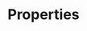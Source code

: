 ---
content-type: "embed-structure"
key: "properties-object"

title: "Properties"
description: "A Properties object contains the properties necessary to complete a connection step. Returned within a source or destination object, these properties provide information about the configuration status of the connection."

object-attributes:
  - name: "name"
    type: "string"
    description: "The name of the property."

  - name: "required_to_be_fully_configured"
    type: "boolean"
    description: "If `true`, the property is required for complete configuration."

  - name: "provided"
    type: "boolean"
    description: "If `true`, the property has been provided."

  - name: "is_credential"
    type: "boolean"
    description: "If `true`, the property is a credential or otherwise sensitive data."

  - name: "system_provided"
    type: "boolean"
    description: "If `true`, the system provides this property."

  - name: "json_schema"
    type: "array"
    description: |
      An array containing:

      - `type` - The expected data type of the property's value. For example: `string`
      - `pattern` - The expected pattern of the property's value. For example: `^\\d+$`

      Data will only be returned for this field is `system_provided: false`.

examples:
  - code: |
      {
        "report_card":{  
            "type":"platform.hubspot",
            "current_step":2,
            "steps":[  
               {  
                  "type":"form",
                  "properties":[  
                     {  
                        "name":"image_version",
                        "is_required":true,
                        "provided":true,
                        "is_credential":false,
                        "system_provided":true,
                        "json_schema":null
                     },
                     {  
                        "name":"frequency_in_minutes",
                        "is_required":true,
                        "provided":true,
                        "is_credential":false,
                        "system_provided":false,
                        "json_schema":{  
                           "type":"string",
                           "pattern":"^\\d+$"
                        }
                     },
                     {  
                        "name":"start_date",
                        "is_required":true,
                        "provided":true,
                        "is_credential":false,
                        "system_provided":false,
                        "json_schema":{  
                           "type":"string",
                           "pattern":"^\\d{4}-\\d{2}-\\d{2}T00:00:00Z$"
                        }
                     }
                  ]
               }
            ]
         }
      }
---